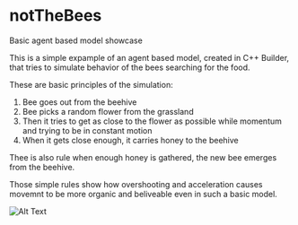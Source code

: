 # notTheBees
Basic agent based model showcase

  This is a simple expample of an agent based model, created in C++ Builder, that tries to simulate behavior of the bees searching for the food.
  
  These are basic principles of the simulation:
  1. Bee goes out from the beehive
  2. Bee picks a random flower from the grassland
  3. Then it tries to get as close to the flower as possible while momentum and trying to be in constant motion
  4. When it gets close enough, it carries honey to the beehive

Thee is also rule when enough honey is gathered, the new bee emerges from the beehive.

Those simple rules show how overshooting and acceleration causes movemnt to be more organic and beliveable even in such a basic model.

![Alt Text](https://media.giphy.com/media/l2FCoN4s91LLND7bwr/giphy.gif)
